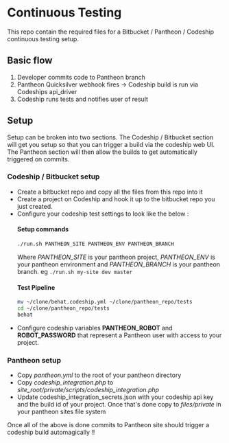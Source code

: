 # Continuous Testing

This repo contain the required files for a Bitbucket / Pantheon / Codeship continuous testing setup.

## Basic flow
1. Developer commits code to Pantheon branch
2. Pantheon Quicksilver webhook fires -> Codeship build is run via Codeships api_driver
3. Codeship runs tests and notifies user of result

## Setup

Setup can be broken into two sections. The Codeship / Bitbucket section will get you setup so that you can trigger a build via the codeship web UI. The Pantheon section will then allow the builds to get automatically triggered on commits.

### Codeship / Bitbucket setup
* Create a bitbucket repo and copy all the files from this repo into it
* Create a project on Codeship and hook it up to the bitbucket repo you just created.
* Configure your codeship test settings to look like the below :
  #### Setup commands
  ```bash
  ./run.sh PANTHEON_SITE PANTHEON_ENV PANTHEON_BRANCH
  ```
  Where *PANTHEON_SITE* is your pantheon project, *PANTHEON_ENV* is your pantheon environment and *PANTHEON_BRANCH* is your pantheon branch. eg `./run.sh my-site dev master`
  #### Test Pipeline
  ```bash
  mv ~/clone/behat.codeship.yml ~/clone/pantheon_repo/tests
  cd ~/clone/pantheon_repo/tests
  behat
  ```
* Configure codeship variables **PANTHEON_ROBOT** and **ROBOT_PASSWORD** that represent a Pantheon user with access to your project.

### Pantheon setup
* Copy *pantheon.yml* to the root of your pantheon directory
* Copy *codeship_integration.php* to *site_root/private/scripts/codeship_integration.php*
* Update codeship_integration_secrets.json with your codeship api key and the build id of your project. Once that's done copy to *files/private* in your pantheon sites file system


Once all of the above is done commits to Pantheon site should trigger a codeship build automagically !!
